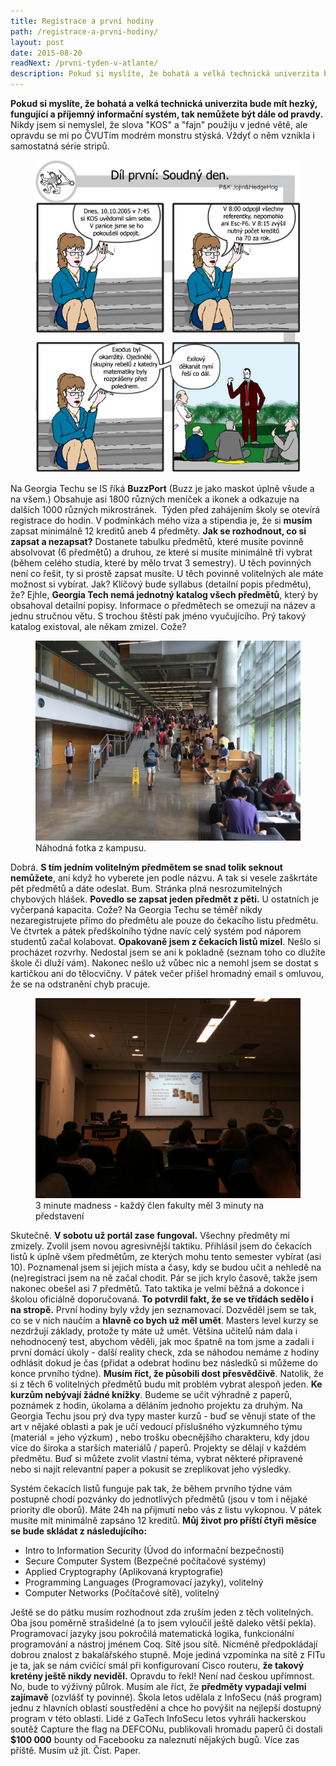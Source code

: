 ```yaml
---
title: Registrace a první hodiny
path: /registrace-a-prvni-hodiny/
layout: post
date: 2015-08-20
readNext: /prvni-tyden-v-atlante/
description: Pokud si myslíte, že bohatá a velká technická univerzita bude mít hezký, fungující a příjemný informační systém, tak nemůžete být dále od pravdy. Nikdy jsem si nemyslel, že slova "KOS" a "fajn" použiju v jedné větě, ale opravdu se mi po ČVUTím modrém monstru stýská.
---
```


**Pokud si myslíte, že bohatá a velká technická univerzita bude mít hezký, fungující a příjemný informační systém, tak nemůžete být dále od pravdy.** Nikdy jsem si nemyslel, že slova "KOS" a "fajn" použiju v jedné větě, ale opravdu se mi po ČVUTím modrém monstru stýská. Vždyť o něm vznikla i samostatná série stripů. 

<figure class="floatLeft">
  <img src="kos.jpg" style="height: 500px" />
</figure>

Na Georgia Techu se IS říká **BuzzPort** (Buzz je jako maskot úplně všude a na všem.) Obsahuje asi 1800 různých meníček a ikonek a odkazuje na dalších 1000 různých mikrostránek.  Týden před zahájením školy se otevírá registrace do hodin. V podmínkách mého víza a stipendia je, že si **musím** zapsat minimálně 12 kreditů aneb 4 předměty. **Jak se rozhodnout, co si zapsat a nezapsat?** Dostanete tabulku předmětů, které musíte povinně absolvovat (6 předmětů) a druhou, ze které si musíte minimálně tři vybrat (během celého studia, které by mělo trvat 3 semestry). U těch povinných není co řešit, ty si prostě zapsat musíte. U těch povinně volitelných ale máte možnost si vybírat. Jak? Klíčový bude syllabus (detailní popis předmětu), že? Ejhle, **Georgia Tech nemá jednotný katalog všech předmětů**, který by obsahoval detailní popisy. Informace o předmětech se omezují na název a jednu stručnou větu. S trochou štěstí pak jméno vyučujícího. Prý takový katalog existoval, ale někam zmizel. Cože? 

<figure class="floatRight">
  <a href="clough_orig.jpg">
    <img src="clough.jpg" style="height: 320px" alt="Náhodná fotka z kampusu.">
  </a>
  <figcaption>Náhodná fotka z kampusu.</figcaption>
</figure>

Dobrá. **S tím jedním volitelným předmětem se snad tolik seknout nemůžete**, ani když ho vyberete jen podle názvu. A tak si vesele zaškrtáte pět předmětů a dáte odeslat. Bum. Stránka plná nesrozumitelných chybových hlášek. **Povedlo se zapsat jeden předmět z pěti.** U ostatních je vyčerpaná kapacita. Cože? Na Georgia Techu se téměř nikdy nezaregistrujete přímo do předmětu ale pouze do čekacího listu předmětu. Ve čtvrtek a pátek předškolního týdne navíc celý systém pod náporem studentů začal kolabovat. **Opakovaně jsem z čekacích listů mizel**. Nešlo si procházet rozvrhy. Nedostal jsem se ani k pokladně (seznam toho co dlužíte škole či dluží vám). Nakonec nešlo už vůbec nic a nemohl jsem se dostat s kartičkou ani do tělocvičny. V pátek večer přišel hromadný email s omluvou, že se na odstranění chyb pracuje. 

<figure class="floatLeft">
  <a href="madness_orig.jpg">
    <img src="madness.jpg" style="height: 320px" alt="3 minute madness - každý člen fakulty měl 3 minuty na představení">
  </a>
  <figcaption>3 minute madness - každý člen fakulty měl 3 minuty na představení</figcaption>
</figure>

Skutečně. **V sobotu už portál zase fungoval.** Všechny předměty mi zmizely. Zvolil jsem novou agresivnější taktiku. Přihlásil jsem do čekacích listů k úplně všem předmětům, ze kterých mohu tento semester vybírat (asi 10). Poznamenal jsem si jejich místa a časy, kdy se budou učit a nehledě na (ne)registraci jsem na ně začal chodit. Pár se jich krylo časově, takže jsem nakonec obešel asi 7 předmětů. Tato taktika je velmi běžná a dokonce i školou oficiálně doporučovaná. **To potvrdil fakt, že se ve třídách sedělo i na stropě.** První hodiny byly vždy jen seznamovací. Dozvěděl jsem se tak, co se v nich naučím a **hlavně co bych už měl umět**. Masters level kurzy se nezdržují základy, protože ty máte už umět. Většina učitelů nám dala i nehodnocený test, abychom věděli, jak moc špatně na tom jsme a zadali i první domácí úkoly - další reality check, zda se náhodou nemáme z hodiny odhlásit dokud je čas (přidat a odebrat hodinu bez následků si můžeme do konce prvního týdne). **Musím říct, že působili dost přesvědčivě**. Natolik, že si z těch 6 volitelných předmětů budu mít problém vybrat alespoň jeden. **Ke kurzům nebývají žádné knížky**. Budeme se učit výhradně z paperů, poznámek z hodin, úkolama a děláním jednoho projektu za druhým. Na Georgia Techu jsou prý dva typy master kurzů - buď se věnují state of the art v nějaké oblasti a pak je učí vedoucí příslušného výzkumného týmu (materiál = jeho výzkum) , nebo trošku obecnějšího charakteru, kdy jdou více do široka a starších materiálů / paperů. Projekty se dělají v každém předmětu. Buď si můžete zvolit vlastní téma, vybrat některé připravené nebo si najít relevantní paper a pokusit se zreplikovat jeho výsledky. 


Systém čekacích listů funguje pak tak, že během prvního týdne vám postupně chodí pozvánky do jednotlivých předmětů (jsou v tom i nějaké priority dle oborů). Máte 24h na přijmutí nebo vás z listu vykopnou. V pátek musíte mít minimálně zapsáno 12 kreditů. **Můj život pro příští čtyři měsíce se bude skládat z následujícího:**

  * Intro to Information Security (Úvod do informační bezpečnosti)
  * Secure Computer System (Bezpečné počítačové systémy)
  * Applied Cryptography (Aplikovaná kryptografie)
  * Programming Languages (Programovací jazyky), volitelný
  * Computer Networks (Počítačové sítě), volitelný

Ještě se do pátku musím rozhodnout zda zruším jeden z těch volitelných. Oba jsou poměrně strašidelné (a to jsem vyloučil ještě daleko větší pekla). Programovací jazyky jsou pokročilá matematická logika, funkcionální programování a nástroj jménem Coq. Sítě jsou sítě. Nicméně předpokládají dobrou znalost z bakalářského stupně. Moje jediná vzpomínka na sítě z FITu je ta, jak se nám cvičící smál při konfigurovaní Cisco routeru, **že takový kretény ještě nikdy neviděl.** Opravdu to řekl! Není nad českou upřímnost. No, bude to výživný půlrok. Musím ale říct, že **předměty vypadají velmi zajímavě** (ozvlášť ty povinné). Škola letos udělala z InfoSecu (náš program) jednu z hlavních oblastí soustředění a chce ho povýšit na nejlepší dostupný program v této oblasti. Lidé z GaTech InfoSecu letos vyhráli hackerskou soutěž Capture the flag na DEFCONu, publikovali hromadu paperů či dostali **$100 000** bounty od Facebooku za naleznutí nějakých bugů. Více zas příště. Musím už jít. Číst. Paper.
